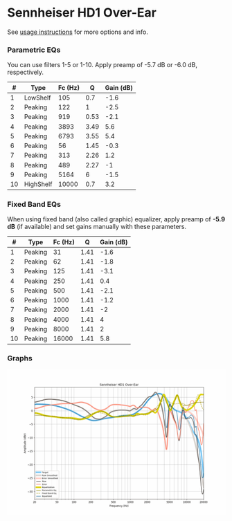 # Sennheiser HD1 Over-Ear
See [usage instructions](https://github.com/jaakkopasanen/AutoEq#usage) for more options and info.

### Parametric EQs
You can use filters 1-5 or 1-10. Apply preamp of -5.7 dB or -6.0 dB, respectively.

|   # | Type      |   Fc (Hz) |    Q |   Gain (dB) |
|-----|-----------|-----------|------|-------------|
|   1 | LowShelf  |       105 | 0.7  |        -1.6 |
|   2 | Peaking   |       122 | 1    |        -2.5 |
|   3 | Peaking   |       919 | 0.53 |        -2.1 |
|   4 | Peaking   |      3893 | 3.49 |         5.6 |
|   5 | Peaking   |      6793 | 3.55 |         5.4 |
|   6 | Peaking   |        56 | 1.45 |        -0.3 |
|   7 | Peaking   |       313 | 2.26 |         1.2 |
|   8 | Peaking   |       489 | 2.27 |        -1   |
|   9 | Peaking   |      5164 | 6    |        -1.5 |
|  10 | HighShelf |     10000 | 0.7  |         3.2 |

### Fixed Band EQs
When using fixed band (also called graphic) equalizer, apply preamp of **-5.9 dB** (if available) and set gains manually with these parameters.

|   # | Type    |   Fc (Hz) |    Q |   Gain (dB) |
|-----|---------|-----------|------|-------------|
|   1 | Peaking |        31 | 1.41 |        -1.6 |
|   2 | Peaking |        62 | 1.41 |        -1.8 |
|   3 | Peaking |       125 | 1.41 |        -3.1 |
|   4 | Peaking |       250 | 1.41 |         0.4 |
|   5 | Peaking |       500 | 1.41 |        -2.1 |
|   6 | Peaking |      1000 | 1.41 |        -1.2 |
|   7 | Peaking |      2000 | 1.41 |        -2   |
|   8 | Peaking |      4000 | 1.41 |         4   |
|   9 | Peaking |      8000 | 1.41 |         2   |
|  10 | Peaking |     16000 | 1.41 |         5.8 |

### Graphs
![](./Sennheiser%20HD1%20Over-Ear.png)
